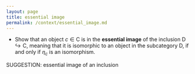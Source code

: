 ```yaml
---
layout: page
title: essential image
permalink: /context/essential_image.md
---
```

-  Show that an object $c \in \mathsf{C}$ is in the  **essential image** of the inclusion $\mathsf{D} \hookrightarrow \mathsf{C}$, meaning that it is isomorphic to an object in the subcategory $\mathsf{D}$,  if and only if $\eta_c$ is an isomorphism.

SUGGESTION: essential image of an inclusion